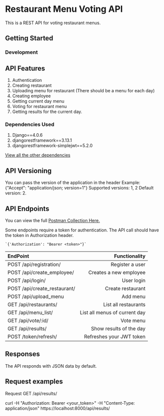 # Restaurant Menu Voting API

This is a REST API for voting restaurant menus.


## Getting Started


### Development



## API Features

1. Authentication
2. Creating restaurant
3. Uploading menu for restaurant (There should be a menu for each day)
4. Creating employee
5. Getting current day menu
6. Voting for restaurant menu
7. Getting results for the current day. 


### Dependencies Used

1. Django==4.0.6
2. djangorestframework==3.13.1
3. djangorestframework-simplejwt==5.2.0


[View all the other dependencies](.requirements.txt)

## API Versioning
You can pass the version of the application in the header
Example: {"Accept": "application/json; version=1"}
Supported versions: 1, 2
Default version: 2.


## API Endpoints

You can view the full [Postman Collection Here.](https://www.postman.com/collections/7f8ee5aa4d341f11646b)

Some endpoints require a token for authentication. The API call should have the token in Authorization header.

    `{'Authorization': "Bearer <token>"}`




| EndPoint                     |                 Functionality |
|:-----------------------------|------------------------------:|
| POST /api/registration/      |               Register a user |
| POST /api/create_employee/   |        Creates a new employee |
| POST /api/login/             |                    User login |
| POST /api/create_restaurant/ |             Create restaurant |
| POST /api/upload_menu        |                      Add menu |
| GET /api/restaurants/        |          List all restaurants |
| GET /api/menu_list/          | List all menus of current day |
| GET /api/vote/:id/           |                     Vote menu |
| GET /api/results/            |       Show results of the day |
| POST /token/refresh/         |      Refreshes your JWT token |

## Responses

The API responds with JSON data by default.


## Request examples

Request GET /api/results/

curl -H "Authorization: Bearer <your_token>" -H "Content-Type: application/json" https://localhost:8000/api/results/
